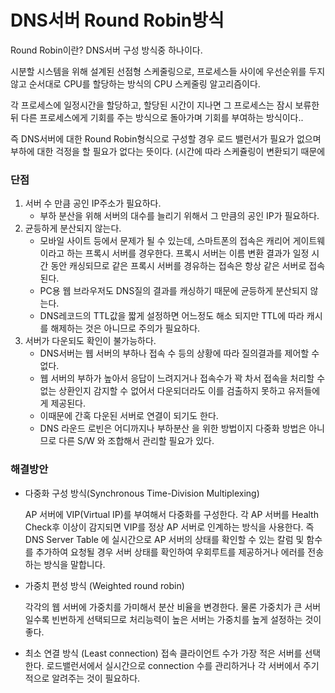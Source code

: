 # DNS서버 Round Robin방식

Round Robin이란? DNS서버 구성 방식중 하나이다.

시분할 시스템을 위해 설계된 선점형 스케줄링으로, 프로세스들 사이에 우선순위를 두지 않고 순서대로 CPU를 할당하는 방식의 CPU 스케줄링 알고리즘이다.

각 프로세스에 일정시간을 할당하고, 할당된 시간이 지나면 그 프로세스는 잠시 보류한 뒤 다른 프로세스에게 기회를 주는 방식으로 돌아가며 기회를 부여하는 방식이다..

즉 DNS서버에 대한 Round Robin형식으로 구성할 경우 로드 밸런서가 필요가 없으며 부하에 대한 걱정을 할 필요가 없다는 뜻이다. (시간에 따라 스케쥴링이 변환되기 때문에

### 단점

1. 서버 수 만큼 공인 IP주소가 필요하다.
    - 부하 분산을 위해 서버의 대수를 늘리기 위해서 그 만큼의 공인 IP가 필요하다.
2. 균등하게 분산되지 않는다.
    - 모바일 사이트 등에서 문제가 될 수 있는데, 스마트폰의 접속은 캐리어 게이트웨이라고 하는 프록시 서버를 경우한다. 프록시 서버는 이름 변환 결과가 일정 시간 동안 캐싱되므로 같은 프록시 서버를 경유하는 접속은 항상 같은 서버로 접속된다.
    - PC용 웹 브라우저도 DNS질의 결과를 캐싱하기 때문에 균등하게 분산되지 않는다.
    - DNS레코드의 TTL값을 짧게 설정하면 어느정도 해소 되지만 TTL에 따라 캐시를 해제하는 것은 아니므로 주의가 필요하다.
3. 서버가 다운되도 확인이 불가능하다. 
    - DNS서버는 웹 서버의 부하나 접속 수 등의 상황에 따라 질의결과를 제어할 수 없다.
    - 웹 서버의 부하가 높아서 응답이 느려지거나 접속수가 꽉 차서 접속을 처리할 수 없는 상환인지 감지할 수 없어서 다운되더라도 이를 검출하지 못하고 유저들에게 제공된다.
    - 이때문에 간혹 다운된 서버로 연결이 되기도 한다.
    - DNS 라운드 로빈은 어디까지나 부하분산 을 위한 방법이지 다중화 방법은 아니므로 다른 S/W 와 조합해서 관리할 필요가 있다.

### 해결방안
- 다중화 구성 방식(Synchronous Time-Division Multiplexing)


    AP 서버에 VIP(Virtual IP)를 부여해서 다중화를 구성한다. 각 AP 서버를 Health Check후 이상이 감지되면 VIP를 정상 AP 서버로 인계하는 방식을 사용한다.
    즉 DNS Server Table 에 실시간으로 AP 서버의 상태를 확인할 수 있는 칼럼 및 함수를 추가하여 요청될 경우 서버 상태를 확인하여 우회루트를 제공하거나 에러를 전송하는 방식을 말합니다.
  
- 가중치 편성 방식 (Weighted round robin)


    각각의 웹 서버에 가중치를 가미해서 분산 비율을 변경한다. 물론 가중치가 큰 서버일수록 빈번하게 선택되므로 처리능력이 높은 서버는 가중치를 높게 설정하는 것이 좋다.

- 최소 연결 방식 (Least connection)
    접속 클라이언트 수가 가장 적은 서버를 선택한다. 로드밸런서에서 실시간으로 connection 수를 관리하거나 각 서버에서 주기적으로 알려주는 것이 필요하다.
